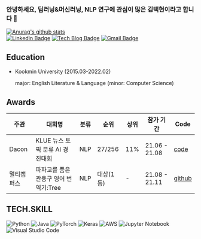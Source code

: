 ### 안녕하세요, 딥러닝&머신러닝, NLP 연구에 관심이 많은 김택현이라고 합니다 👋

<!--
**dobbytk/dobbytk** is a ✨ _special_ ✨ repository because its `README.md` (this file) appears on your GitHub profile.

Here are some ideas to get you started:

- 🔭 I’m currently working on ...
- 🌱 I’m currently learning ...
- 👯 I’m looking to collaborate on ...
- 🤔 I’m looking for help with ...
- 💬 Ask me about ... 
- 😄 Pronouns: ...
- ⚡ Fun fact: ...
-->
[![Anurag's github stats](https://github-readme-stats.vercel.app/api?username=dobbytk)](https://github.com/anuraghazra/github-readme-stats) \
[![Linkedin Badge](https://img.shields.io/badge/-LinkedIn-blue?style=flat-square&logo=Linkedin&logoColor=white&link=https://www.linkedin.com/in/taekhyunkim/)](https://www.linkedin.com/in/taekhyunkim/)
[![Tech Blog Badge](http://img.shields.io/badge/-Tech%20blog-black?style=flat-square&logo=github&link=https://www.notion.so/taekhyun2/898c21c63d18459691207bbfbd7c5eee)](https://www.notion.so/taekhyun2/898c21c63d18459691207bbfbd7c5eee)
[![Gmail Badge](https://img.shields.io/badge/Gmail-d14836?style=flat-square&logo=Gmail&logoColor=white&link=mailto:gus2dnjf3dlf@gmail.com)](mailto:gus2dnjf3dlf@gmail.com)

## Education
* Kookmin University (2015.03-2022.02) </br>

  major: English Literature & Language (minor: Computer Science)

## Awards
|주관 |대회명|분류 |순위 |상위 |참가 기간|Code|
|------|-----------|-------|----|----|-----|------|
|Dacon |KLUE 뉴스 토픽 분류 AI 경진대회 | NLP | 27/256 | 11% |21.06 - 21.08 | [code](https://dacon.io/competitions/official/235747/codeshare/3050?page=1&dtype=recent)
|멀티캠퍼스|파파고를 품은 관용구 영어 번역기:Tree| NLP | 대상(1등) | - |21.08 - 21.11|[github](https://github.com/itisused/2021_NLP_Project)

## TECH.SKILL
![Python](https://img.shields.io/badge/python-3670A0?style=flat-square&logo=python&logoColor=ffdd54)
![Java](https://img.shields.io/badge/java-%23ED8B00.svg?style=flat-square&logo=java&logoColor=white)
![PyTorch](https://img.shields.io/badge/PyTorch-%23EE4C2C.svg?style=flat-square&logo=PyTorch&logoColor=white)
![Keras](https://img.shields.io/badge/Keras-%23D00000.svg?style=flat-square&logo=Keras&logoColor=white)
![AWS](https://img.shields.io/badge/AWS-%23FF9900.svg?style=flat-square&logo=amazon-aws&logoColor=white)
![Jupyter Notebook](https://img.shields.io/badge/jupyter-%23FA0F00.svg?style=flat-square&logo=jupyter&logoColor=white)
![Visual Studio Code](https://img.shields.io/badge/Visual%20Studio%20Code-0078d7.svg?style=flat-square&logo=visual-studio-code&logoColor=white)

<!--
## Solved.ac
[![Solved.ac 프로필](http://mazassumnida.wtf/api/mini/generate_badge?boj=gus2dnjf3dlf)](https://solved.ac/gus2dnjf3dlf)
-->
  
